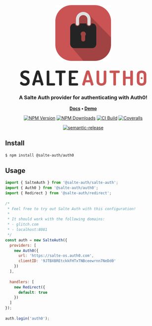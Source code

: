 <h2 align="center">
  <div>
    <a href="https://github.com/salte-auth/auth0">
      <img height="180px" src="https://raw.githubusercontent.com/salte-auth/logos/main/images/logo.svg?sanitize=true">
      <br>
      <br>
      <img height="50px" src="https://raw.githubusercontent.com/salte-auth/logos/main/images/%40salte-auth/auth0.svg?sanitize=true">
    </a>
  </div>
</h2>

<h3 align="center">
	A Salte Auth provider for authenticating with Auth0!
</h3>

<p align="center">
	<strong>
		<a href="https://salte-auth.gitbook.io">Docs</a>
		•
		<a href="https://salte-auth-demo.glitch.me">Demo</a>
	</strong>
</p>

<div align="center">

  [![NPM Version][npm-version-image]][npm-url]
  [![NPM Downloads][npm-downloads-image]][npm-url]
  [![CI Build][github-actions-image]][github-actions-url]
  [![Coveralls][coveralls-image]][coveralls-url]

  [![semantic-release][semantic-release-image]][semantic-release-url]

</div>

## Install

```sh
$ npm install @salte-auth/auth0
```

## Usage

```js
import { SalteAuth } from '@salte-auth/salte-auth';
import { Auth0 } from '@salte-auth/auth0';
import { Redirect } from '@salte-auth/redirect';

/* 
 * Feel free to try out Salte Auth with this configuration!
 * 
 * It should work with the following domains:
 * - glitch.com
 * - localhost:8081
 */
const auth = new SalteAuth({
  providers: [
    new Auth0({
      url: 'https://salte-os.auth0.com',
      clientID: '9JTBXBREtckkFHTxTNBceewrnn7NeDd0'
    })
  ],

  handlers: [
    new Redirect({
      default: true
    })
  ]
});

auth.login('auth0');
```

[npm-version-image]: https://img.shields.io/npm/v/@salte-auth/auth0.svg?style=flat
[npm-downloads-image]: https://img.shields.io/npm/dm/@salte-auth/auth0.svg?style=flat
[npm-url]: https://npmjs.org/package/@salte-auth/auth0

[github-actions-image]: https://github.com/salte-auth/auth0/actions/workflows/ci.yml/badge.svg?branch=main 
[github-actions-url]: https://github.com/salte-auth/auth0/actions/workflows/ci.yml

[coveralls-image]: https://img.shields.io/coveralls/salte-auth/auth0/main.svg
[coveralls-url]: https://coveralls.io/github/salte-auth/auth0?branch=main

[commitizen-image]: https://img.shields.io/badge/commitizen-friendly-brightgreen.svg
[commitizen-url]: https://commitizen.github.io/cz-cli/

[semantic-release-url]: https://github.com/semantic-release/semantic-release
[semantic-release-image]: https://img.shields.io/badge/%20%20%F0%9F%93%A6%F0%9F%9A%80-semantic--release-e10079.svg
